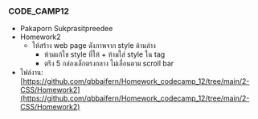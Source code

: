 ### CODE_CAMP12
- Pakaporn Sukprasitpreedee
- Homework2
    - ให้สร้าง web page ดังภาพจาก style ด้านล่าง
		- ห้ามแก้ไข style ที่ให้ + ห้ามใส่ style ใน tag 
		- ตรึง 5 กล่องเล็กตรงกลาง ไม่เลื่อนตาม scroll bar
- ไฟล์งาน: [https://github.com/qbbaifern/Homework_codecamp_12/tree/main/2-CSS/Homework2](https://github.com/qbbaifern/Homework_codecamp_12/tree/main/2-CSS/Homework2)